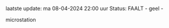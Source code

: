 laatste update: 
ma 08-04-2024 22:00   uur 
Status: FAALT - geel - 
<div class="service Y">microstation</div>
